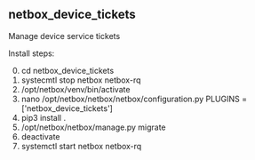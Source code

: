 ## netbox_device_tickets

Manage device service tickets

Install steps:

0) cd netbox_device_tickets
1) systecmtl stop netbox netbox-rq
2) /opt/netbox/venv/bin/activate
3) nano /opt/netbox/netbox/netbox/configuration.py
  PLUGINS = ['netbox_device_tickets']
4) pip3 install .
5) /opt/netbox/netbox/manage.py migrate
6) deactivate
7) systemctl start netbox netbox-rq
